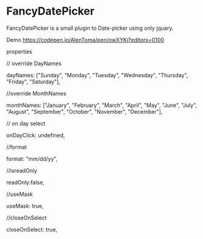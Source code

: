# FancyDatePicker
FancyDatePicker is a small plugin to Date-picker using only jquary.

Demo https://codepen.io/AlenToma/pen/owXYKj?editors=0100

properties

// override DayNames	

dayNames: ["Sunday", "Monday", "Tuesday", "Wednesday", "Thursday", "Friday", "Saturday"],

//override MonthNames

 monthNames: ["January", "February", "March", "April", "May", "June", "July", "August", "September", "October", "November", "December"],
 
 // on day select
 
 onDayClick: undefined,
 
 //format
 
   format: "mm/dd/yy",
	 
 //isreadOnly
 
 readOnly:false,
 
 //useMask
 
 useMask: true,
 
 //closeOnSelect
 
 closeOnSelect: true,
